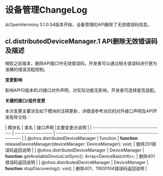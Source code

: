 # 设备管理ChangeLog

从OpenHarmony 5.1.0.54版本开始，设备管理的API删除了无效错误码信息。

## cl.distributedDeviceManager.1 API删除无效错误码及描述

相较之前版本，删除API接口中无效错误码，开发者可以通过相关错误码进行更为准确的错误流程控制。

**变更影响**

影响API10版本的JS接口对外声明，对实际功能无影响，开发者可选择是否适配。

**关键的接口/组件变更**

本次变更主要涉及如下模块的注释更新，详细请参考对应的对外接口声明及API开发指导文档：

| 模块名                                | 类名                | 接口声明                                                   |主要变更点说明    |
| ------------------------------------ | ------------------- | ------------------------------------------------------------ | 
| @ohos.distributedDeviceManager       | function             | **function** releaseDeviceManager(deviceManager: DeviceManager): void; | 删除201错误码返回说明 |
| @ohos.distributedDeviceManager       | DeviceManager        | **function** getAvailableDeviceListSync(): Array&lt;DeviceBasicInfo&gt;; | 删除401错误码返回说明 |
| @ohos.distributedDeviceManager       | DeviceManager        | **function** stopDiscovering(): void; | 删除401、11600104错误码返回说明   |
